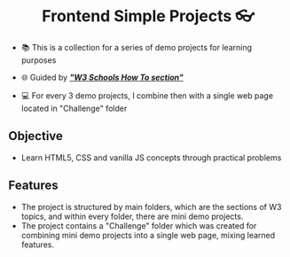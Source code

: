 <h1 align="center">Frontend Simple Projects 👓</h1>

- 📚 This is a collection for a series of demo projects for learning purposes

- 🌐 Guided by <a href="https://www.w3schools.com/howto/default.asp" target="blank">***"W3 Schools How To section"***</a>

- 💻 For every 3 demo projects, I combine then with a single web page located in "Challenge" folder

<h2>Objective</h2>

- Learn HTML5, CSS and vanilla JS concepts through practical problems

<h2>Features</h2>

- The project is structured by main folders, which are the sections of W3 topics, and within every folder, there are mini demo projects.
- The project contains a "Challenge" folder which was created for combining mini demo projects into a single web page, mixing learned features.
